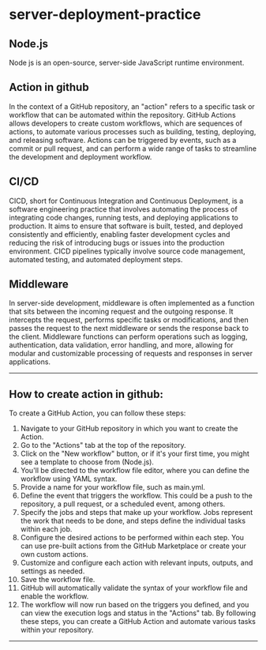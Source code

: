 # server-deployment-practice


## Node.js 
Node js is an open-source, server-side JavaScript runtime environment.

## Action in github 
In the context of a GitHub repository, an "action" refers to a specific task or workflow that can be automated within the repository. GitHub Actions allows developers to create custom workflows, which are sequences of actions, to automate various processes such as building, testing, deploying, and releasing software. Actions can be triggered by events, such as a commit or pull request, and can perform a wide range of tasks to streamline the development and deployment workflow.

## CI/CD 
CICD, short for Continuous Integration and Continuous Deployment, is a software engineering practice that involves automating the process of integrating code changes, running tests, and deploying applications to production. It aims to ensure that software is built, tested, and deployed consistently and efficiently, enabling faster development cycles and reducing the risk of introducing bugs or issues into the production environment. CICD pipelines typically involve source code management, automated testing, and automated deployment steps.

## Middleware
 In server-side development, middleware is often implemented as a function that sits between the incoming request and the outgoing response. It intercepts the request, performs specific tasks or modifications, and then passes the request to the next middleware or sends the response back to the client. Middleware functions can perform operations such as logging, authentication, data validation, error handling, and more, allowing for modular and customizable processing of requests and responses in server applications.

 ----------------------------------------------------------------------------
## How to create action in github: 

To create a GitHub Action, you can follow these steps:

1. Navigate to your GitHub repository in which you want to create the Action.
2. Go to the "Actions" tab at the top of the repository.
3. Click on the "New workflow" button, or if it's your first time, you might see a template to choose from (Node.js).
4. You'll be directed to the workflow file editor, where you can define the workflow using YAML syntax.
5. Provide a name for your workflow file, such as main.yml.
6. Define the event that triggers the workflow. This could be a push to the repository, a pull request, or a scheduled event, among others.
7. Specify the jobs and steps that make up your workflow. Jobs represent the work that needs to be done, and steps define the individual tasks within each job.
8. Configure the desired actions to be performed within each step. You can use pre-built actions from the GitHub Marketplace or create your own custom actions.
9. Customize and configure each action with relevant inputs, outputs, and settings as needed.
10. Save the workflow file.
11. GitHub will automatically validate the syntax of your workflow file and enable the workflow.
12. The workflow will now run based on the triggers you defined, and you can view the execution logs and status in the "Actions" tab.
By following these steps, you can create a GitHub Action and automate various tasks within your repository.

-----------------------------------------------------------------------